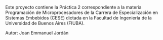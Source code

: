 Este proyecto contiene la Práctica 2 correspondiente a la materia Programación de Microprocesadores 
de la Carrera de Especialización en Sistemas Embebidos (CESE) dictada en la Facultad de Ingeniería de 
la Universidad de Buenos Aires (FIUBA).

Autor: Joan Emmanuel Jordán

